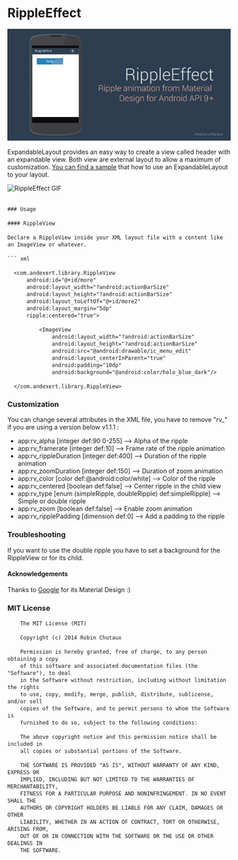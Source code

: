 RippleEffect
================

![RippleEffect](https://github.com/traex/RippleEffect/blob/master/header.png)

ExpandableLayout provides an easy way to create a view called header with an expandable view. Both view are external layout to allow a maximum of customization. [You can find a sample](https://github.com/traex/ExpandableLayout/blob/master/sample/) that how to use an ExpandableLayout to your layout.

![RippleEffect GIF](https://github.com/traex/RippleEffect/blob/master/demo.gif)

<!---### Integration
The lib is available on Maven Central, you can find it with [Gradle, please](http://gradleplease.appspot.com/#ripleeffect)

``` xml

dependencies {
    compile 'com.github.traex.ripleeffect:library:1.0'
}-->

```

### Usage

#### RippleView

Declare a RippleView inside your XML layout file with a content like an ImageView or whatever.

``` xml

  <com.andexert.library.RippleView
      android:id="@+id/more"
      android:layout_width="?android:actionBarSize"
      android:layout_height="?android:actionBarSize"
      android:layout_toLeftOf="@+id/more2"
      android:layout_margin="5dp"
      ripple:centered="true">

          <ImageView
              android:layout_width="?android:actionBarSize"
              android:layout_height="?android:actionBarSize"
              android:src="@android:drawable/ic_menu_edit"
              android:layout_centerInParent="true"
              android:padding="10dp"
              android:background="@android:color/holo_blue_dark"/>

  </com.andexert.library.RippleView>

```

### Customization

You can change several attributes in the XML file, you have to remove "rv_" if you are using a version below v1.1.1 :

* app:rv_alpha [integer def:90 0-255] --> Alpha of the ripple
* app:rv_framerate [integer def:10] --> Frame rate of the ripple animation
* app:rv_rippleDuration [integer def:400] --> Duration of the ripple animation
* app:rv_zoomDuration [integer def:150] --> Duration of zoom animation
* app:rv_color [color def:@android:color/white] --> Color of the ripple
* app:rv_centered [boolean def:false] --> Center ripple in the child view
* app:rv_type [enum (simpleRipple, doubleRipple) def:simpleRipple] --> Simple or double ripple
* app:rv_zoom [boolean def:false] --> Enable zoom animation
* app:rv_ripplePadding [dimension def:0] --> Add a padding to the ripple

### Troubleshooting

If you want to use the double ripple you have to set a background for the RippleView or for its child.

#### Acknowledgements

Thanks to [Google](https://www.google.com/design/spec/material-design/introduction.html) for its Material Design :)

### MIT License

```
    The MIT License (MIT)

    Copyright (c) 2014 Robin Chutaux

    Permission is hereby granted, free of charge, to any person obtaining a copy
    of this software and associated documentation files (the "Software"), to deal
    in the Software without restriction, including without limitation the rights
    to use, copy, modify, merge, publish, distribute, sublicense, and/or sell
    copies of the Software, and to permit persons to whom the Software is
    furnished to do so, subject to the following conditions:

    The above copyright notice and this permission notice shall be included in
    all copies or substantial portions of the Software.

    THE SOFTWARE IS PROVIDED "AS IS", WITHOUT WARRANTY OF ANY KIND, EXPRESS OR
    IMPLIED, INCLUDING BUT NOT LIMITED TO THE WARRANTIES OF MERCHANTABILITY,
    FITNESS FOR A PARTICULAR PURPOSE AND NONINFRINGEMENT. IN NO EVENT SHALL THE
    AUTHORS OR COPYRIGHT HOLDERS BE LIABLE FOR ANY CLAIM, DAMAGES OR OTHER
    LIABILITY, WHETHER IN AN ACTION OF CONTRACT, TORT OR OTHERWISE, ARISING FROM,
    OUT OF OR IN CONNECTION WITH THE SOFTWARE OR THE USE OR OTHER DEALINGS IN
    THE SOFTWARE.
```
